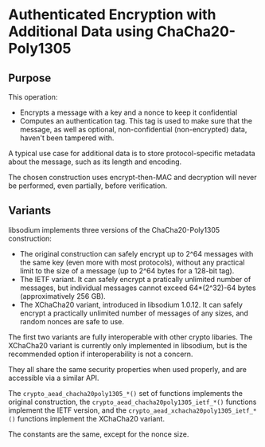 # Authenticated Encryption with Additional Data using ChaCha20-Poly1305

## Purpose

This operation:
- Encrypts a message with a key and a nonce to keep it confidential
- Computes an authentication tag. This tag is used to make sure that the message, as well as optional, non-confidential (non-encrypted) data, haven't been tampered with.

A typical use case for additional data is to store protocol-specific metadata about the message, such as its length and encoding.

The chosen construction uses encrypt-then-MAC and decryption will never be performed, even partially, before verification.

## Variants

libsodium implements three versions of the ChaCha20-Poly1305 construction:
- The original construction can safely encrypt up to 2^64 messages with the same key (even more with most protocols), without any practical limit to the size of a message (up to 2^64 bytes for a 128-bit tag).
- The IETF variant. It can safely encrypt a pratically unlimited number of messages, but individual messages cannot exceed 64*(2^32)-64 bytes (approximatively 256 GB).
- The XChaCha20 variant, introduced in libsodium 1.0.12. It can safely encrypt a practically unlimited number of messages of any sizes, and random nonces are safe to use.

The first two variants are fully interoperable with other crypto libaries. The XChaCha20 variant is currently only implemented in libsodium, but is the recommended option if interoperability is not a concern.

They all share the same security properties when used properly, and are accessible via a similar API.

The `crypto_aead_chacha20poly1305_*()` set of functions implements the original construction, the `crypto_aead_chacha20poly1305_ietf_*()` functions implement the IETF version, and the `crypto_aead_xchacha20poly1305_ietf_*()` functions implement the XChaCha20 variant.

The constants are the same, except for the nonce size.
